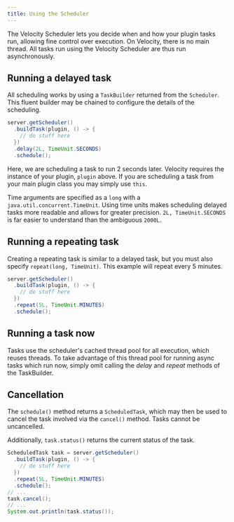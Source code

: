 ```yaml
---
title: Using the Scheduler
---
```


The Velocity Scheduler lets you decide when and how your plugin tasks run, allowing fine control over execution. On Velocity, there is no main thread. All tasks run using the Velocity Scheduler are thus run asynchronously.

## Running a delayed task

All scheduling works by using a `TaskBuilder` returned from the `Scheduler`. This fluent builder may be chained to configure the details of the scheduling.

```java
server.getScheduler()
  .buildTask(plugin, () -> {
    // do stuff here
  })
  .delay(2L, TimeUnit.SECONDS)
  .schedule();
```

Here, we are scheduling a task to run 2 seconds later. Velocity requires the instance of your plugin, `plugin` above. If you are scheduling a task from your main plugin class you may simply use `this`.

Time arguments are specified as a `long` with a `java.util.concurrent.TimeUnit`. Using time units makes scheduling delayed tasks more readable and allows for greater precision. `2L, TimeUnit.SECONDS` is far easier to understand than the ambiguous `2000L`.

## Running a repeating task

Creating a repeating task is similar to a delayed task, but you must also specify `repeat(long, TimeUnit)`. This example will repeat every 5 minutes.

```java
server.getScheduler()
  .buildTask(plugin, () -> {
    // do stuff here
  })
  .repeat(5L, TimeUnit.MINUTES)
  .schedule();
```

## Running a task now

Tasks use the scheduler's cached thread pool for all execution, which reuses threads. To take advantage of this thread pool for running async tasks which run now, simply omit calling the *delay* and *repeat* methods of the TaskBuilder.

## Cancellation

The `schedule()` method returns a `ScheduledTask`, which may then be used to cancel the task involved via the `cancel()` method. Tasks cannot be uncancelled.

Additionally, `task.status()` returns the current status of the task.

```java
ScheduledTask task = server.getScheduler()
  .buildTask(plugin, () -> {
    // do stuff here
  })
  .repeat(5L, TimeUnit.MINUTES)
  .schedule();
// ...
task.cancel();
// ...
System.out.println(task.status());
```

